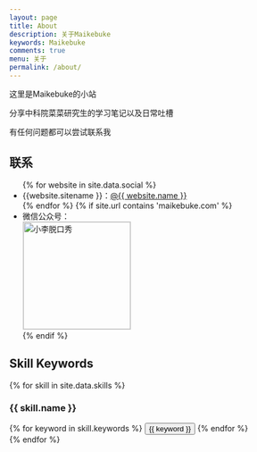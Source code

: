 ```yaml
---
layout: page
title: About
description: 关于Maikebuke
keywords: Maikebuke
comments: true
menu: 关于
permalink: /about/
---
```


这里是Maikebuke的小站

分享中科院菜菜研究生的学习笔记以及日常吐槽

有任何问题都可以尝试联系我

## 联系

<ul>
{% for website in site.data.social %}
<li>{{website.sitename }}：<a href="{{ website.url }}" target="_blank">@{{ website.name }}</a></li>
{% endfor %}
{% if site.url contains 'maikebuke.com' %}
<li>
微信公众号：<br />
<img style="height:192px;width:192px;border:1px solid lightgrey;" src="{{ assets_base_url }}/assets/images/qrcode.jpg" alt="小李脱口秀" />
</li>
{% endif %}
</ul>


## Skill Keywords

{% for skill in site.data.skills %}
### {{ skill.name }}
<div class="btn-inline">
{% for keyword in skill.keywords %}
<button class="btn btn-outline" type="button">{{ keyword }}</button>
{% endfor %}
</div>
{% endfor %}
